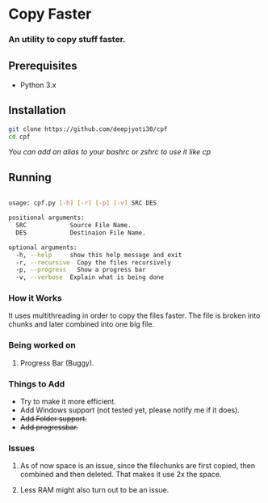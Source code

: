# Copy Faster

### An utility to copy stuff faster.

## Prerequisites

 * Python 3.x

## Installation
```sh
git clone https://github.com/deepjyoti30/cpf
cd cpf
```

*You can add an alias to your bashrc or zshrc to use it like cp*

## Running
```sh

usage: cpf.py [-h] [-r] [-p] [-v] SRC DES

positional arguments:
  SRC            Source File Name.
  DES            Destinaion File Name.

optional arguments:
  -h, --help     show this help message and exit
  -r, --recursive  Copy the files recursively
  -p, --progress   Show a progress bar
  -v, --verbose  Explain what is being done

```

### How it Works

It uses multithreading in order to copy the files faster.
The file is broken into chunks and later combined into one big file.

### Being worked on

1. Progress Bar (Buggy).

### Things to Add

 * Try to make it more efficient.
 * Add Windows support (not tested yet, please notify me if it does).
 * ~~Add Folder support.~~
 * ~~Add progressbar.~~

### Issues

1. As of now space is an issue, since the filechunks are first copied, then combined and then deleted. That makes it use 2x the space.

2. Less RAM might also turn out to be an issue.
